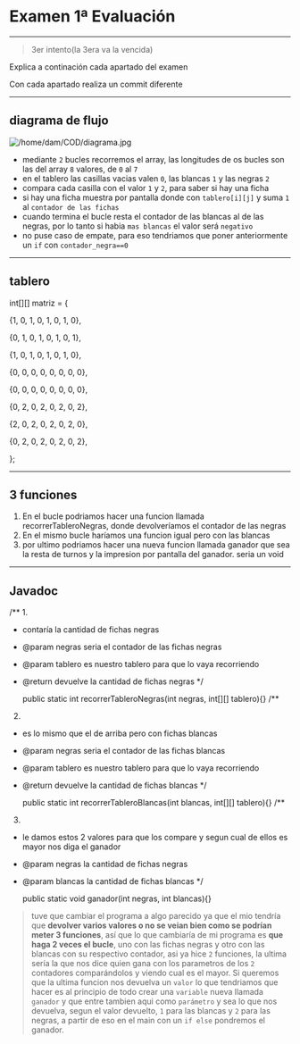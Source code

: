 # Examen 1ª Evaluación

---
>3er intento(la 3era va la vencida)

Explica a continación cada apartado del examen

Con cada apartado realiza un commit diferente

---

## diagrama de flujo

![/home/dam/COD/diagrama.jpg](https://cdn.discordapp.com/attachments/926647859259011124/1317046413917683723/rn_image_picker_lib_temp_49f385e4-9431-457f-8173-934a6997d07f.jpg?ex=675d428e&is=675bf10e&hm=973daf7d24d8bd08cf0320055899ddb608d13dd91b77b67fd5e0ae1c28e25325&)

- mediante `2` bucles recorremos el array, las longitudes de os bucles son las del array `8` valores, de `0` al `7`
- en el tablero las casillas vacias valen `0`, las blancas `1` y las negras `2`
- compara cada casilla con el valor `1` y `2`, para saber si hay una ficha
- si hay una ficha muestra por pantalla donde con `tablero[i][j]` y suma `1` al `contador de las fichas`
- cuando termina el bucle resta el contador de las blancas al de las negras, por lo tanto si habia `mas blancas` el valor será `negativo`
- no puse caso de empate, para eso tendriamos que poner anteriormente un `if` con `contador_negra==0`

---

## tablero

int[][] matriz = {

{1, 0, 1, 0, 1, 0, 1, 0},

{0, 1, 0, 1, 0, 1, 0, 1},

{1, 0, 1, 0, 1, 0, 1, 0},

{0, 0, 0, 0, 0, 0, 0, 0},

{0, 0, 0, 0, 0, 0, 0, 0},

{0, 2, 0, 2, 0, 2, 0, 2},

{2, 0, 2, 0, 2, 0, 2, 0},

{0, 2, 0, 2, 0, 2, 0, 2},

};

---
## 3 funciones

1. En el bucle podriamos hacer una funcion llamada recorrerTableroNegras, donde devolveríamos el contador de las negras
2. En el mismo bucle haríamos una funcion igual pero con las blancas
3. por ultimo podriamos hacer una nueva funcion llamada ganador que sea la resta de turnos y la impresion por pantalla del ganador. seria un void

---
## Javadoc

/**
1.
* contaría la cantidad de fichas negras
* @param negras seria el contador de las fichas negras
* @param tablero es nuestro tablero para que lo vaya recorriendo
* @return devuelve la cantidad de fichas negras
  */

    public static int recorrerTableroNegras(int negras, int[][] tablero){}
  /**
2.
* es lo mismo que el de arriba pero con fichas blancas
* @param negras seria el contador de las fichas blancas
* @param tablero es nuestro tablero para que lo vaya recorriendo
* @return devuelve la cantidad de fichas blancas
  */

    public static int recorrerTableroBlancas(int blancas, int[][] tablero){}
/**
3.
* le damos estos 2 valores para que los compare y segun cual de ellos es mayor nos diga el ganador
* @param negras la cantidad de fichas negras
* @param blancas la cantidad de fichas blancas
  */

  public static void ganador(int negras, int blancas){}

>tuve que cambiar el programa a algo parecido ya que el mio tendría que **devolver varios valores o no se veian bien como se podrían meter 3 funciones**, así que lo que cambiaría de mi programa es **que haga 2 veces el bucle**, uno con las fichas negras y otro con las blancas con su respectivo contador, asi ya hice `2` funciones, la ultima sería la que nos dice quien gana con los parametros de los `2 `contadores comparándolos y viendo cual es el mayor. Si queremos que la ultima funcion nos devuelva un `valor` lo que tendriamos que hacer es al principio de todo crear una `variable` nueva llamada `ganador` y que entre tambien aqui como `parámetro` y sea lo que nos devuelva, segun el valor devuelto, `1` para las blancas y `2` para las negras, a partir de eso en el main con un `if else` pondremos el ganador.
